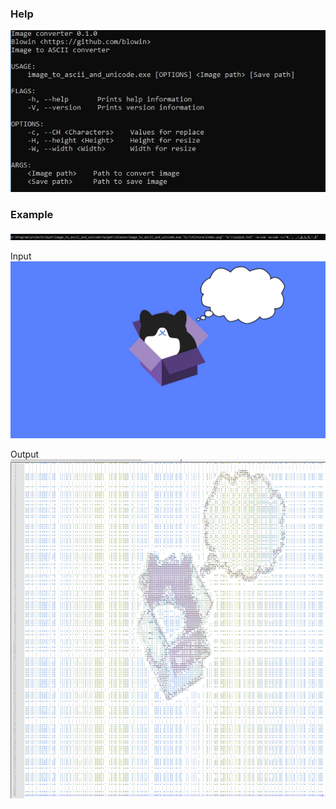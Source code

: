 ### Help

![](https://raw.githubusercontent.com/blowin/image_to_ascii/master/images/1.jpg)

### Example

![](https://raw.githubusercontent.com/blowin/image_to_ascii/master/images/how_to_use.jpg)

Input
![](https://raw.githubusercontent.com/blowin/image_to_ascii/master/images/index.png)

Output
![](https://raw.githubusercontent.com/blowin/image_to_ascii/master/images/out.PNG)
